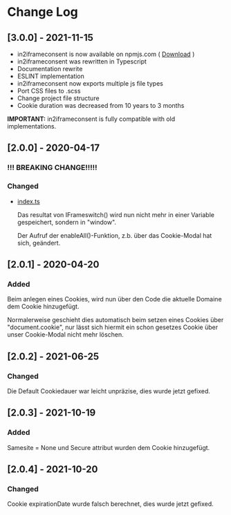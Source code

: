 # Change Log
## [3.0.0] - 2021-11-15
* in2iframeconsent is now available on npmjs.com ( [Download](("https://www.npmjs.com/package/in2iframeconsent")) )
* in2iframeconsent was rewritten in Typescript
* Documentation rewrite
* ESLINT implementation
* in2iframeconsent now exports multiple js file types
* Port CSS files to .scss
* Change project file structure
* Cookie duration was decreased from 10 years to 3 months

**IMPORTANT:** in2iframeconsent is fully compatible with old implementations.

## [2.0.0] - 2020-04-17

### !!! BREAKING CHANGE!!!!!

### Changed

- [index.ts](src/index.ts)

  Das resultat von IFrameswitch() wird nun nicht mehr in einer Variable gespeichert, sondern in "window".

  Der Aufruf der enableAll()-Funktion, z.b. über das Cookie-Modal hat sich, geändert.

## [2.0.1] - 2020-04-20

### Added

Beim anlegen eines Cookies, wird nun über den Code die aktuelle Domaine dem Cookie hinzugefügt.

Normalerweise geschieht dies automatisch beim setzen eines Cookies über "document.cookie", nur lässt sich hiermit ein schon gesetzes Cookie über unser Cookie-Modal nicht mehr löschen.

## [2.0.2] - 2021-06-25

### Changed
Die Default Cookiedauer war leicht unpräzise, dies wurde jetzt gefixed.

## [2.0.3] - 2021-10-19

### Added

Samesite = None und Secure attribut wurden dem Cookie hinzugefügt.

## [2.0.4] - 2021-10-20

### Changed

Cookie expirationDate wurde falsch berechnet, dies wurde jetzt gefixed.  
